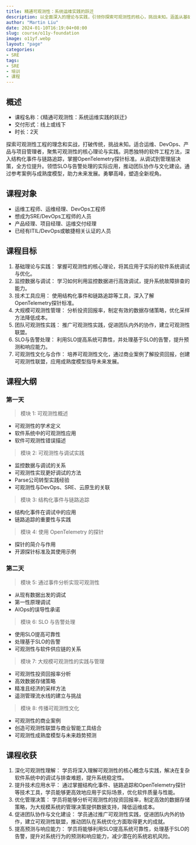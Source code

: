 ```yaml
---
title: 精通可观测性：系统运维实践的跃迁
description: 以全面深入的理论与实践，引领你探索可观测性的核心，挑战未知。涵盖从基础理论到高效调试，再到大规模可观测性管理与团队协作的全方位训练。适合各类IT人员，无论是期望提升技能还是推动团队协作，都能在这里找到答案。
author: "Martin Liu"
date: 2024-01-10T16:19:04+08:00
slug: course/o11y-foundation
image: o11yf.webp
layout: "page"
categories:
- SRE
tags:
- SRE
- 培训
- 课程
---
```



## 概述

* 课程名称：《精通可观测性：系统运维实践的跃迁》
* 交付形式：线上或线下
* 时长：2天

探索可观测性工程的理念和实战，打破传统，挑战未知。适合运维、DevOps、产品与项目管理者，聚焦可观测性的核心理论与实践。洞悉独特的软件工程方法，深入结构化事件与链路追踪，掌握OpenTelemetry探针标准。从调试到管理层决策，全方位提升。领悟SLO与告警处理的实际应用，推动团队协作与文化建设。通过参考案例与成熟度模型，助力未来发展。勇攀高峰，塑造全新视角。

## 课程对象

* 运维工程师、运维经理、DevOps工程师
* 想成为SRE/DevOps工程师的人员
* 产品经理、项目经理、运维交付经理
* 已经有ITIL/DevOps或敏捷相关认证的人员

## 课程目标

1. 基础理论与实践： 掌握可观测性的核心理论，将其应用于实际的软件系统调试与优化。
2. 监控数据与调试： 学习如何利用监控数据进行高效调试，提升系统故障排查的能力。
3. 技术工具应用： 使用结构化事件和链路追踪等工具，深入了解OpenTelemetry探针标准。
4. 大规模可观测性管理： 分析投资回报率，制定有效的数据存储策略，优化采样方法降低成本。
5. 团队可观测性实践： 推广可观测性实践，促进团队内外的协作，建立可观测性联盟。
6. SLO与告警处理： 利用SLO提高系统可靠性，并处理基于SLO的告警，提升预测和响应能力。
7. 可观测性文化与合作： 培养可观测性文化，通过商业案例了解投资回报，创建可观测性联盟，应用成熟度模型指导未来发展。

## 课程大纲

### 第一天

> 模块 1: 可观测性概述

* 可观测性的学术定义
* 软件系统中的可观测性应用
* 软件可观测性错误描述

> 模块 2: 可观测性与调试实践

* 监控数据与调试的关系
* 可观测性实现更好调试的方法
* Parse公司转型实践经验
* 可观测性与DevOps、SRE、云原生的关联

> 模块 3: 结构化事件与链路追踪

* 结构化事件在调试中的应用
* 链路追踪的重要性与实践

> 模块 4: 使用 OpenTelemetry 的探针

* 探针的简介与作用
* 开源探针标准及其使用示例

### 第二天

> 模块 5: 通过事件分析实现可观测性

* 从现有数据出发的调试
* 第一性原理调试
* AIOps的误导性承诺

> 模块 6: SLO 与告警处理

* 使用SLO提高可靠性
* 处理基于SLO的告警
* 可观测性与软件供应链的关系

> 模块 7: 大规模可观测性的实践与管理

* 可观测性投资回报率分析
* 高效数据存储策略
* 精准且经济的采样方法
* 遥测管理流水线的建立与挑战

> 模块 8: 传播可观测性文化

* 可观测性的商业案例
* 创造可观测性联盟与商业智能工具结合
* 可观测性成熟度模型与未来趋势预测

## 课程收获

1. 深化可观测性理解： 学员将深入理解可观测性的核心概念与实践，解决在复杂软件系统中的调试与排查难题，提升系统稳定性。
2. 提升技术应用水平： 通过掌握结构化事件、链路追踪和OpenTelemetry探针等技术工具，学员能够更高效地应用于实际场景，优化软件质量与性能。
3. 优化管理决策： 学员将能够分析可观测性的投资回报率，制定高效的数据存储策略，为大规模系统的管理决策提供数据支持，降低运维成本。
4. 促进团队协作与文化建设： 学员通过推广可观测性实践，促进团队内外的协作，建立可观测性联盟，推动团队在系统优化方面取得更大的成就。
5. 提高预测与响应能力： 学员将能够利用SLO提高系统可靠性，处理基于SLO的告警，提升对系统行为的预测和响应能力，减少潜在的系统宕机风险。
